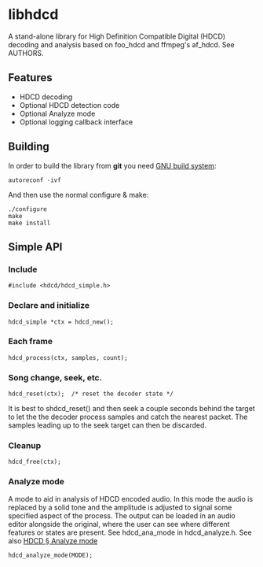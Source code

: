 # libhdcd

A stand-alone library for High Definition Compatible Digital (HDCD) decoding and analysis based on foo_hdcd and ffmpeg's af_hdcd. See AUTHORS.

Features
--------

* HDCD decoding
* Optional HDCD detection code
* Optional Analyze mode
* Optional logging callback interface

Building
--------

In order to build the library from **git** you need [GNU build system][autotools]:

    autoreconf -ivf

And then use the normal configure & make:

    ./configure
    make
    make install

[autotools]: https://autotools.io

Simple API
----------
### Include

    #include <hdcd/hdcd_simple.h>

### Declare and initialize

    hdcd_simple *ctx = hdcd_new();

### Each frame

    hdcd_process(ctx, samples, count);

### Song change, seek, etc.

    hdcd_reset(ctx);  /* reset the decoder state */

It is best to shdcd_reset() and then seek a couple seconds behind the target to let the the decoder process samples and catch the nearest packet. The samples leading up to the seek target can then be discarded.

### Cleanup

    hdcd_free(ctx);

### Analyze mode

A mode to aid in analysis of HDCD encoded audio. In this mode the audio is replaced by a solid tone and the amplitude is adjusted to signal some specified aspect of the process. The output can be loaded in an audio editor alongside the original, where the user can see where different features or states are present.
See hdcd_ana_mode in hdcd_analyze.h. See also [HDCD § Analyze mode](http://wiki.hydrogenaud.io/index.php?title=High_Definition_Compatible_Digital#Analyze_mode)

    hdcd_analyze_mode(MODE);


